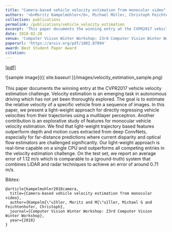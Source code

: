 ```yaml
---
title: "Camera-based vehicle velocity estimation from monocular video"
authors: '<b>Moritz Kampelmühler</b>, Michael Müller, Christoph Feichtenhofer'
collection: publications
permalink: /publications/vehicle_velocity_estimation
excerpt: 'This paper documents the winning entry at the CVPR2017 vehicle velocity estimation challenge.'
date: 2018-02-20
venue: 'Computer Vision Winter Workshop: 23rd Computer Vision Winter Workshop'
paperurl: 'https://arxiv.org/pdf/1802.07094'
award: Best Student Paper Award
citation: 
---
```

[[pdf]](https://arxiv.org/pdf/1802.07094)

![sample image]({{ site.baseurl }}/images/velocity_estimation_sample.png)
<br/><br/>
This paper documents the winning entry at the CVPR2017 vehicle velocity estimation challenge. Velocity estimation is an emerging task in autonomous driving which has not yet been thoroughly explored. The goal is to estimate the relative velocity of a specific vehicle from a sequence of images. In this paper, we present a light-weight approach for directly regressing vehicle velocities from their trajectories using a multilayer perceptron. Another contribution is an explorative study of features for monocular vehicle velocity estimation. We find that light-weight trajectory based features outperform depth and motion cues extracted from deep ConvNets, especially for far-distance predictions where current disparity and optical flow estimators are challenged significantly. Our light-weight approach is real-time capable on a single CPU and outperforms all competing entries in the velocity estimation challenge. On the test set, we report an average error of 1.12 m/s which is comparable to a (ground-truth) system that combines LiDAR and radar techniques to achieve an error of around 0.71 m/s. 


Bibtex:
```
@article{kampelmuhler2018camera,
  title={Camera-based vehicle velocity estimation from monocular video},
  author={Kampelm{\"u}hler, Moritz and M{\"u}ller, Michael G and Feichtenhofer, Christoph},
  journal={Computer Vision Winter Workshop: 23rd Computer Vision Winter Workshop},
  year={2018}
}
```
